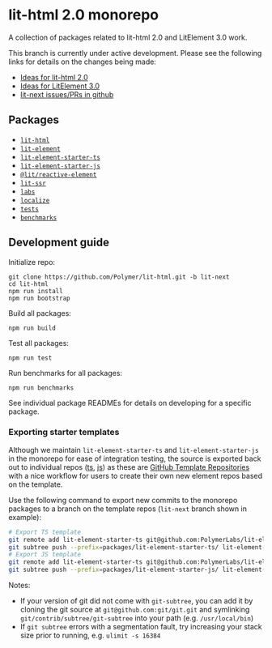 # lit-html 2.0 monorepo

A collection of packages related to lit-html 2.0 and LitElement 3.0 work.

This branch is currently under active development. Please see the
following links for details on the changes being made:

- [Ideas for lit-html 2.0](https://github.com/Polymer/lit-html/issues/1182)
- [Ideas for LitElement 3.0](https://github.com/Polymer/lit-element/issues/1077)
- [lit-next issues/PRs in github](https://github.com/Polymer/lit-html/issues?q=is%3Aissue+label%3Alit-next+)

## Packages

- [`lit-html`](./packages/lit-html)
- [`lit-element`](./packages/lit-element)
- [`lit-element-starter-ts`](./packages/lit-element-starter-ts)
- [`lit-element-starter-js`](./packages/lit-element-starter-js)
- [`@lit/reactive-element`](./packages/reactive-element)
- [`lit-ssr`](./packages/lit-ssr)
- [`labs`](./packages/labs)
- [`localize`](./packages/localize)
- [`tests`](./packages/tests)
- [`benchmarks`](./packages/benchmarks)

## Development guide

Initialize repo:

```
git clone https://github.com/Polymer/lit-html.git -b lit-next
cd lit-html
npm run install
npm run bootstrap
```

Build all packages:

```
npm run build
```

Test all packages:

```
npm run test
```

Run benchmarks for all packages:

```
npm run benchmarks
```

See individual package READMEs for details on developing for a specific package.

### Exporting starter templates

Although we maintain `lit-element-starter-ts` and `lit-element-starter-js` in
the monorepo for ease of integration testing, the source is exported back out to
individual repos ([ts](https://github.com/PolymerLabs/lit-element-starter-ts),
[js](https://github.com/PolymerLabs/lit-element-starter-js)) as these are
[GitHub Template Repositories](https://docs.github.com/en/free-pro-team@latest/github/creating-cloning-and-archiving-repositories/creating-a-template-repository)
with a nice workflow for users to create their own new element repos based on
the template.

Use the following command to export new commits to the monorepo packages to a
branch on the template repos (`lit-next` branch shown in example):

```bash
# Export TS template
git remote add lit-element-starter-ts git@github.com:PolymerLabs/lit-element-starter-ts.git
git subtree push --prefix=packages/lit-element-starter-ts/ lit-element-starter-ts lit-next
# Export JS template
git remote add lit-element-starter-ts git@github.com:PolymerLabs/lit-element-starter-ts.git
git subtree push --prefix=packages/lit-element-starter-js/ lit-element-starter-js lit-next
```

Notes:

- If your version of git did not come with `git-subtree`, you can add it by cloning the git source at `git@github.com:git/git.git` and symlinking `git/contrib/subtree/git-subtree` into your path (e.g. `/usr/local/bin`)
- If `git subtree` errors with a segmentation fault, try increasing your stack size prior to running, e.g. `ulimit -s 16384`
